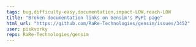 ```yaml
---
tags: bug,difficulty-easy,documentation,impact-LOW,reach-LOW
title: "Broken documentation links on Gensim's PyPI page"
html_url: "https://github.com/RaRe-Technologies/gensim/issues/3452"
user: piskvorky
repo: RaRe-Technologies/gensim
---
```



